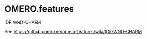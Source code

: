 OMERO.features
==============

IDR WND-CHARM

See https://github.com/ome/omero-features/wiki/IDR-WND-CHARM
